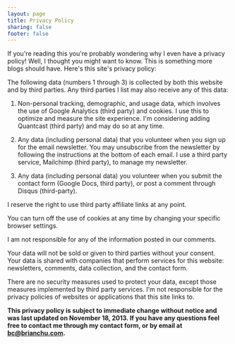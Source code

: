 ```yaml
---
layout: page
title: Privacy Policy
sharing: false
footer: false
---
```


If you're reading this you're probably wondering why I even have a privacy policy! Well, I thought you might want to know. This is something more blogs should have. Here's this site's privacy policy:

The following data (numbers 1 through 3) is collected by both this website and by third parties. Any third parties I list may also receive any of this data:

1. Non-personal tracking, demographic, and usage data, which involves the use of Google Analytics (third party) and cookies. I use this to optimize and measure the site experience. I'm considering adding Quantcast (third party) and may do so at any time.

2. Any data (including personal data) that you volunteer when you sign up for the email newsletter. You may unsubscribe from the newsletter by following the instructions at the bottom of each email. I use a third party service, Mailchimp (third party), to manage my newsletter.

3. Any data (including personal data) you volunteer when you submit the contact form (Google Docs, third party), or post a comment through Disqus (third-party).

I reserve the right to use third party affiliate links at any point.

You can turn off the use of cookies at any time by changing your specific browser settings.

I am not responsible for any of the information posted in our comments.

Your data will not be sold or given to third parties without your consent. Your data is shared with companies that perform services for this website: newsletters, comments, data collection, and the contact form.

There are no security measures used to protect your data, except those measures implemented by third party services. I'm not responsible for the privacy policies of websites or applications that this site links to.

**This privacy policy is subject to immediate change without notice and was last updated on November 18, 2013. If you have any questions feel free to contact me through my contact form, or by email at bc@brianchu.com.**
 